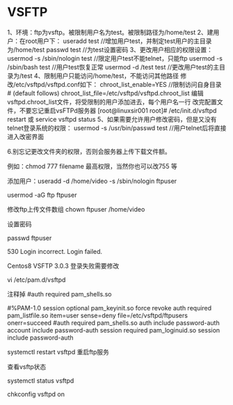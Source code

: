 # VSFTP

1、环境：ftp为vsftp。被限制用户名为test。被限制路径为/home/test
2、建用户：在root用户下：
useradd test //增加用户test，并制定test用户的主目录为/home/test
passwd test //为test设置密码
3、更改用户相应的权限设置：
usermod -s /sbin/nologin test //限定用户test不能telnet，只能ftp
usermod -s /sbin/bash test //用户test恢复正常
usermod -d /test test //更改用户test的主目录为/test
4、限制用户只能访问/home/test，不能访问其他路径
修改/etc/vsftpd/vsftpd.conf如下：
chroot_list_enable=YES //限制访问自身目录
\# (default follows)
chroot_list_file=/etc/vsftpd/vsftpd.chroot_list
编辑 vsftpd.chroot_list文件，将受限制的用户添加进去，每个用户名一行
改完配置文件，不要忘记重启vsFTPd服务器
[root@linuxsir001 root]# /etc/init.d/vsftpd restart 或 service vsftpd status
5、如果需要允许用户修改密码，但是又没有telnet登录系统的权限：
usermod -s /usr/bin/passwd test //用户telnet后将直接进入改密界面

6.别忘记更改文件夹的权限，否则会服务器上传下载文件额。

例如：chmod 777 filename 最高权限，当然你也可以改755 等



添加用户：useradd -d /home/video -s /sbin/nologin ftpuser

usermod -aG ftp ftpuser

修改ftp上传文件数组  chown ftpuser /home/video

设置密码

 passwd ftpuser



530 Login incorrect.
Login failed.



Centos8  VSFTP 3.0.3 登录失败需要修改

vi /etc/pam.d/vsftpd



注释掉 #auth       required	pam_shells.so



#%PAM-1.0
session    optional     pam_keyinit.so    force revoke
auth       required	pam_listfile.so item=user sense=deny file=/etc/vsftpd/ftpusers onerr=succeed
#auth       required	pam_shells.so
auth       include	password-auth
account    include	password-auth
session    required     pam_loginuid.so
session    include	password-auth



systemctl restart vsftpd 重启ftp服务

查看vsftp状态

systemctl status vsftpd

chkconfig vsftpd on

